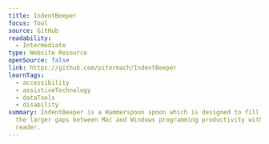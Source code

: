 ```yaml
---
title: IndentBeeper
focus: Tool
source: GitHub
readability:
  - Intermediate
type: Website Resource
openSource: false
link: https://github.com/pitermach/IndentBeeper
learnTags:
  - accessibility
  - assistiveTechnology
  - dataTools
  - disability
summary: IndentBeeper is a Hammerspoon spoon which is designed to fill in one of
  the larger gaps between Mac and Windows programming productivity with a screen
  reader.
---
```

